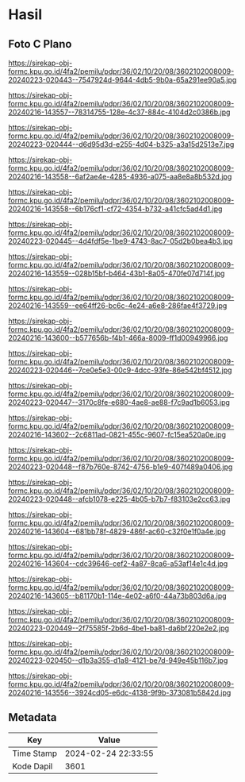 # Hasil

## Foto C Plano

https://sirekap-obj-formc.kpu.go.id/4fa2/pemilu/pdpr/36/02/10/20/08/3602102008009-20240223-020443--7547924d-9644-4db5-9b0a-65a291ee90a5.jpg

https://sirekap-obj-formc.kpu.go.id/4fa2/pemilu/pdpr/36/02/10/20/08/3602102008009-20240216-143557--78314755-128e-4c37-884c-4104d2c0386b.jpg

https://sirekap-obj-formc.kpu.go.id/4fa2/pemilu/pdpr/36/02/10/20/08/3602102008009-20240223-020444--d6d95d3d-e255-4d04-b325-a3a15d2513e7.jpg

https://sirekap-obj-formc.kpu.go.id/4fa2/pemilu/pdpr/36/02/10/20/08/3602102008009-20240216-143558--6af2ae4e-4285-4936-a075-aa8e8a8b532d.jpg

https://sirekap-obj-formc.kpu.go.id/4fa2/pemilu/pdpr/36/02/10/20/08/3602102008009-20240216-143558--6b176cf1-cf72-4354-b732-a41cfc5ad4d1.jpg

https://sirekap-obj-formc.kpu.go.id/4fa2/pemilu/pdpr/36/02/10/20/08/3602102008009-20240223-020445--4d4fdf5e-1be9-4743-8ac7-05d2b0bea4b3.jpg

https://sirekap-obj-formc.kpu.go.id/4fa2/pemilu/pdpr/36/02/10/20/08/3602102008009-20240216-143559--028b15bf-b464-43b1-8a05-470fe07d714f.jpg

https://sirekap-obj-formc.kpu.go.id/4fa2/pemilu/pdpr/36/02/10/20/08/3602102008009-20240216-143559--ee64ff26-bc6c-4e24-a6e8-286fae4f3729.jpg

https://sirekap-obj-formc.kpu.go.id/4fa2/pemilu/pdpr/36/02/10/20/08/3602102008009-20240216-143600--b577656b-f4b1-466a-8009-ff1d00949966.jpg

https://sirekap-obj-formc.kpu.go.id/4fa2/pemilu/pdpr/36/02/10/20/08/3602102008009-20240223-020446--7ce0e5e3-00c9-4dcc-93fe-86e542bf4512.jpg

https://sirekap-obj-formc.kpu.go.id/4fa2/pemilu/pdpr/36/02/10/20/08/3602102008009-20240223-020447--3170c8fe-e680-4ae8-ae88-f7c9ad1b6053.jpg

https://sirekap-obj-formc.kpu.go.id/4fa2/pemilu/pdpr/36/02/10/20/08/3602102008009-20240216-143602--2c6811ad-0821-455c-9607-fc15ea520a0e.jpg

https://sirekap-obj-formc.kpu.go.id/4fa2/pemilu/pdpr/36/02/10/20/08/3602102008009-20240223-020448--f87b760e-8742-4756-b1e9-407f489a0406.jpg

https://sirekap-obj-formc.kpu.go.id/4fa2/pemilu/pdpr/36/02/10/20/08/3602102008009-20240223-020448--afcb1078-e225-4b05-b7b7-f83103e2cc63.jpg

https://sirekap-obj-formc.kpu.go.id/4fa2/pemilu/pdpr/36/02/10/20/08/3602102008009-20240216-143604--681bb78f-4829-486f-ac60-c32f0e1f0a4e.jpg

https://sirekap-obj-formc.kpu.go.id/4fa2/pemilu/pdpr/36/02/10/20/08/3602102008009-20240216-143604--cdc39646-cef2-4a87-8ca6-a53af14e1c4d.jpg

https://sirekap-obj-formc.kpu.go.id/4fa2/pemilu/pdpr/36/02/10/20/08/3602102008009-20240216-143605--b81170b1-114e-4e02-a6f0-44a73b803d6a.jpg

https://sirekap-obj-formc.kpu.go.id/4fa2/pemilu/pdpr/36/02/10/20/08/3602102008009-20240223-020449--2f75585f-2b6d-4be1-ba81-da6bf220e2e2.jpg

https://sirekap-obj-formc.kpu.go.id/4fa2/pemilu/pdpr/36/02/10/20/08/3602102008009-20240223-020450--d1b3a355-d1a8-4121-be7d-949e45b116b7.jpg

https://sirekap-obj-formc.kpu.go.id/4fa2/pemilu/pdpr/36/02/10/20/08/3602102008009-20240216-143556--3924cd05-e6dc-4138-9f9b-373081b5842d.jpg


## Metadata

| Key        | Value               |
| ---------- | ------------------- |
| Time Stamp | 2024-02-24 22:33:55 |
| Kode Dapil | 3601                |



